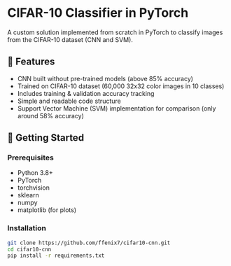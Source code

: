 # CIFAR-10 Classifier in PyTorch

A custom solution implemented from scratch in PyTorch to classify images from the CIFAR-10 dataset (CNN and SVM).

## 📌 Features

- CNN built without pre-trained models  (above 85% accuracy)
- Trained on CIFAR-10 dataset (60,000 32x32 color images in 10 classes)   
- Includes training & validation accuracy tracking  
- Simple and readable code structure
- Support Vector Machine (SVM) implementation for comparison (only around 58% accuracy)

## 🚀 Getting Started

### Prerequisites

- Python 3.8+  
- PyTorch  
- torchvision  
- sklearn
- numpy
- matplotlib (for plots) 


### Installation

```bash
git clone https://github.com/ffenix7/cifar10-cnn.git
cd cifar10-cnn
pip install -r requirements.txt
```

